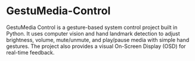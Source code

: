 # GestuMedia-Control
GestuMedia Control is a gesture-based system control project built in Python. It uses computer vision and hand landmark detection to adjust brightness, volume, mute/unmute, and play/pause media with simple hand gestures.  The project also provides a visual On-Screen Display (OSD) for real-time feedback.
